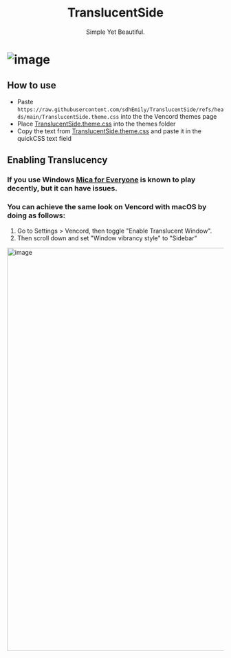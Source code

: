 <h1 align="center">TranslucentSide</h1>
<p align="center">Simple Yet Beautiful.</p>

# ![image](https://github.com/user-attachments/assets/a1096d13-a83b-454b-b1e9-e160a3b14b46)

## How to use
* Paste `https://raw.githubusercontent.com/sdhEmily/TranslucentSide/refs/heads/main/TranslucentSide.theme.css` into the the Vencord themes page
* Place [TranslucentSide.theme.css](https://raw.githubusercontent.com/sdhEmily/TranslucentSide/main/TranslucentSide.theme.css) into the themes folder
* Copy the text from [TranslucentSide.theme.css](https://raw.githubusercontent.com/sdhEmily/TranslucentSide/main/TranslucentSide.theme.css) and paste it in the quickCSS text field

## Enabling Translucency

### If you use Windows [Mica for Everyone](https://github.com/MicaForEveryone/MicaForEveryone) is known to play decently, but it can have issues.

### You can achieve the same look on Vencord with macOS by doing as follows:

1. Go to Settings > Vencord, then toggle "Enable Translucent Window".
2. Then scroll down and set "Window vibrancy style" to "Sidebar"

<img width="934" alt="image" src="https://github.com/user-attachments/assets/edea4788-112a-46fa-ac9b-06d1cce30cc7" />
